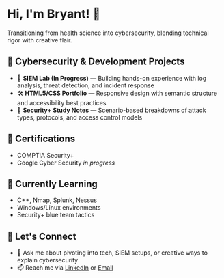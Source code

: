 # Hi, I'm Bryant! 👋  
Transitioning from health science into cybersecurity, blending technical rigor with creative flair.

## 🔐 Cybersecurity & Development Projects  
- 🚧 **SIEM Lab (In Progress)** — Building hands-on experience with log analysis, threat detection, and incident response  
- 🛠️ **HTML5/CSS Portfolio** — Responsive design with semantic structure and accessibility best practices  
- 🧠 **Security+ Study Notes** — Scenario-based breakdowns of attack types, protocols, and access control models  

## 📜 Certifications  
- COMPTIA Security+
- Google Cyber Security _in progress_

## 🌱 Currently Learning  
- C++, Nmap, Splunk, Nessus  
- Windows/Linux environments  
- Security+ blue team tactics  

## 🤝 Let's Connect  
- 💬 Ask me about pivoting into tech, SIEM setups, or creative ways to explain cybersecurity  
- 📫 Reach me via [LinkedIn](www.linkedin.com/in/bryant-marwitz) or [Email](bryantmarwitz@gmail.com)  
<!--
**bryant-marwitz/bryant-marwitz** is a ✨ _special_ ✨ repository because its `README.md` appears on your GitHub profile.

Ideas to expand:
- 🔭 I’m currently working on ...
- 🌱 I’m currently learning ...
- 👯 I’m looking to collaborate on ...
- 🤔 I’m looking for help with ...
- ⚡ Fun fact: I once dramatized a cybersecurity concept as a medieval siege.
-->
